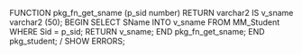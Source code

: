 FUNCTION pkg_fn_get_sname
(p_sid number)
RETURN varchar2
IS
v_sname        varchar2 (50);
BEGIN
SELECT        SName
INTO               v_sname
FROM             MM_Student
WHERE         Sid = p_sid;
RETURN v_sname;
END pkg_fn_get_sname;
END pkg_student;
/
SHOW ERRORS;
